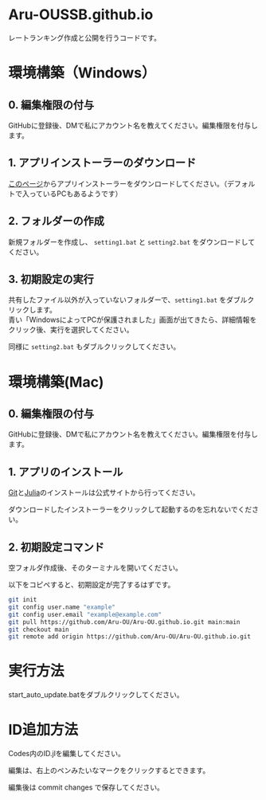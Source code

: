 # Aru-OUSSB.github.io
レートランキング作成と公開を行うコードです。

# 環境構築（Windows）
## 0. 編集権限の付与
GitHubに登録後、DMで私にアカウント名を教えてください。編集権限を付与します。

## 1. アプリインストーラーのダウンロード
[このページ](https://apps.microsoft.com/detail/9nblggh4nns1?hl=ja-JP&gl=JP)からアプリインストーラーをダウンロードしてください。（デフォルトで入っているPCもあるようです）

## 2. フォルダーの作成
新規フォルダーを作成し、 `setting1.bat` と `setting2.bat` をダウンロードしてください。

## 3. 初期設定の実行
共有したファイル以外が入っていないフォルダーで、`setting1.bat` をダブルクリックします。  
青い「WindowsによってPCが保護されました」画面が出てきたら、詳細情報をクリック後、実行を選択してください。

同様に `setting2.bat` もダブルクリックしてください。

# 環境構築(Mac)

## 0. 編集権限の付与
GitHubに登録後、DMで私にアカウント名を教えてください。編集権限を付与します。

## 1. アプリのインストール
[Git](https://git-scm.com/downloads)と[Julia](https://julialang.org/downloads/)のインストールは公式サイトから行ってください。

ダウンロードしたインストーラーをクリックして起動するのを忘れないでください。

## 2. 初期設定コマンド
空フォルダ作成後、そのターミナルを開いてください。

以下をコピペすると、初期設定が完了するはずです。
```bash
git init
git config user.name "example"
git config user.email "example@example.com"
git pull https://github.com/Aru-OU/Aru-OU.github.io.git main:main
git checkout main
git remote add origin https://github.com/Aru-OU/Aru-OU.github.io.git
```
# 実行方法
start_auto_update.batをダブルクリックしてください。

# ID追加方法
Codes内のID.jlを編集してください。

編集は、右上のペンみたいなマークをクリックするとできます。

編集後は commit changes で保存してください。
